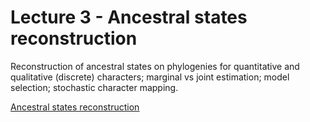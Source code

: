 # Lecture 3 - Ancestral states reconstruction

Reconstruction of ancestral states on phylogenies for quantitative and qualitative (discrete) characters; marginal vs joint estimation; model selection; stochastic character mapping.

[Ancestral states reconstruction](http://htmlpreview.github.com/?http://github.com/simjoly/CourseComparativeMethods/blob/master/lecture3/AncestralStatesReconstruction.html)
